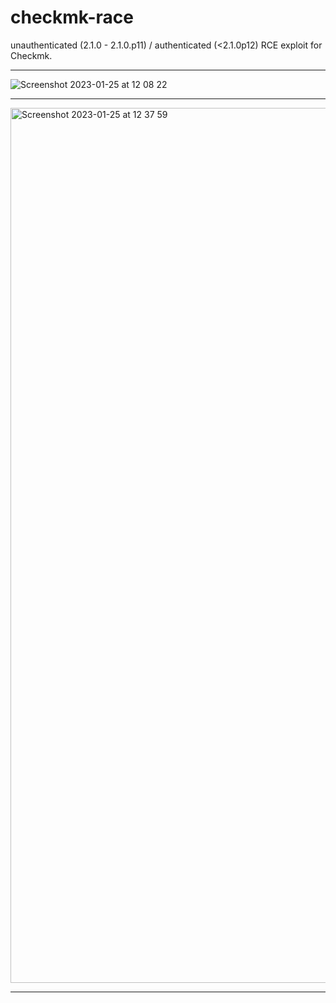 # checkmk-race
unauthenticated (2.1.0 - 2.1.0.p11) / authenticated (&lt;2.1.0p12) RCE exploit for Checkmk.

------------------
![Screenshot 2023-01-25 at 12 08 22](https://user-images.githubusercontent.com/36970331/214548498-e642dd6c-d7a4-47ec-b37f-df5efcf34529.png)

------------------

<img width="1400" alt="Screenshot 2023-01-25 at 12 37 59" src="https://user-images.githubusercontent.com/36970331/214548508-ebebbb70-03fe-4caf-aac3-9126299fe98c.png">

------------------
